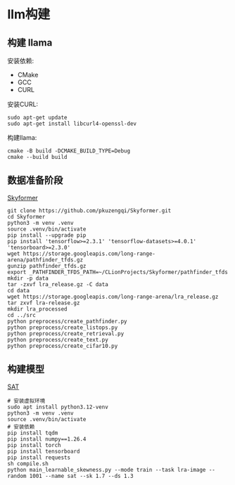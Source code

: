 # llm构建

## 构建 llama

安装依赖:

- CMake
- GCC
- CURL

安装CURL:

```shell
sudo apt-get update
sudo apt-get install libcurl4-openssl-dev
```

构建llama:

```shell
cmake -B build -DCMAKE_BUILD_TYPE=Debug
cmake --build build
```

## 数据准备阶段

[Skyformer](https://github.com/pkuzengqi/Skyformer?tab=readme-ov-file)

```shell
git clone https://github.com/pkuzengqi/Skyformer.git
cd Skyformer
python3 -m venv .venv
source .venv/bin/activate
pip install --upgrade pip
pip install 'tensorflow>=2.3.1' 'tensorflow-datasets>=4.0.1' 'tensorboard>=2.3.0'
wget https://storage.googleapis.com/long-range-arena/pathfinder_tfds.gz
gunzip pathfinder_tfds.gz
export _PATHFINDER_TFDS_PATH=~/CLionProjects/Skyformer/pathfinder_tfds
mkdir -p data
tar -zxvf lra_release.gz -C data
cd data
wget https://storage.googleapis.com/long-range-arena/lra_release.gz
tar zxvf lra-release.gz 
mkdir lra_processed
cd ../src
python preprocess/create_pathfinder.py
python preprocess/create_listops.py
python preprocess/create_retrieval.py
python preprocess/create_text.py
python preprocess/create_cifar10.py
```

## 构建模型

[SAT](https://github.com/mlsys-lab-sogang/SAT?tab=readme-ov-file)

```shell
# 安装虚拟环境
sudo apt install python3.12-venv
python3 -m venv .venv
source .venv/bin/activate
# 安装依赖
pip install tqdm
pip install numpy==1.26.4
pip install torch
pip install tensorboard
pip install requests
sh compile.sh
python main_learnable_skewness.py --mode train --task lra-image --random 1001 --name sat --sk 1.7 --ds 1.3

```
